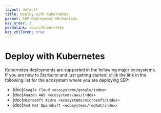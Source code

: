 ```yaml
---
layout: default
title: Deploy with Kubernetes
parent: SEP Deployment Mechanisms
nav_order: 3
permalink: /docs/kubernetes
has_children: true
---
```


# Deploy with Kubernetes

Kubernetes deployments are supported in the following major ecosystems. If
you are new to Starburst and just getting started, click the link in the
following list for the ecosystem where you are deploying SEP:

- {doc}`Google Cloud <ecosystems/google/index>`
- {doc}`Amazon AWS <ecosystems/aws/index>`
- {doc}`Microsoft Azure <ecosystems/microsoft/index>`
- {doc}`Red Hat OpenShift <ecosystems/redhat/index>`